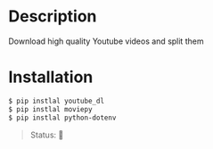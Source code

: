 # Description
Download high quality Youtube videos and split them
# Installation
```bash
$ pip instlal youtube_dl
$ pip instlal moviepy
$ pip instlal python-dotenv
```

> Status: <Under developing> 🔨 
